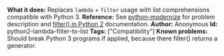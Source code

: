 **What it does:** Replaces `lambda` + `filter` usage with list comprehensions compatible with Python 3.
**Reference:** See [python-modernize](https://github.com/python-modernize/python-modernize) for problem description and [filter() in Python 2](https://docs.python.org/2/library/functions.html#filter) documentation.
**Author:** Anonymous
**Id:** python2-lambda-filter-to-list
**Tags:** ["Compatibility"]
**Known problems:** Should break Python 3 programs if applied, because there filter() returns a generator.

